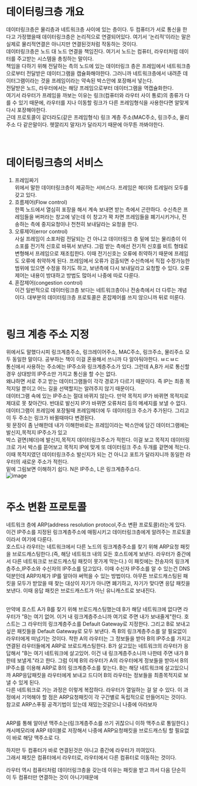 # 데이터링크층 개요

데이터링크층은 물리층과 네트워크층 사이에 있는 층이다. 
두 컴퓨터가 서로 통신을 한다고 가정했을때 데이터링크층은 논리적으로 연결되어있다. 여기서 '논리적'이라는 말은 실제로 물리적연결은 아니지만 연결된것처럼
작동하는 것이다.<br>
데이터링크층은 노드 대 노드 연결을 책임진다. 여기서 노드는 컴퓨터, 라우터처럼 데이터를 주고받는 시스템을 총칭하는 말이다.<br>
책임을 다하기 위해 전달하는 측의 노드에 있는 데이터링크 층은 프레임에서 네트워크층으로부터 전달받은 데이터그램을 캡슐화해야한다. 그러니까 네트워크층에서 내려준 데이터그램이라는 것을 프레임이라는 약속된 박스안에 포장해서 넣는다.<br>
전달받은 노드, 라우터에서는 해당 프레임으로부터 데이터그램을 역캡슐화한다.<br>
여기서 라우터가 프레임을 까보는 이유는 링크(컴퓨터와 라우터 사이 통로)의 종류가 다를 수 있기 때문에, 라우터를 지나 이동할 링크가 다른 프레임형식을 사용한다면 알맞게 다시 포장해야한다.<br>
근데 프로토콜이 같더라도(같은 프레임형식) 링크 계층 주소(MAC주소, 링크주소, 물리주소 다 같은말이다. 헷깔리지 말자)가 달라지기 때문에 아무튼 까봐야한다.<br><br><br>

# 데이터링크층의 서비스

1. 프레임짜기<br>
   위에서 말한 데이터링크층이 제공하는 서비스다. 프레임은 헤더와 트레일러 모두를 갖고 있다.<br>
2. 흐름제어(Flow control)<br>
   한쪽 노드에서 열심히 포장을 해서 계속 보내면 받는 측에서 곤란하다. 수신측은 프레임들을 버퍼라는 창고에 넣는데 이 창고가 꽉 차면 프레임들을 폐기시키거나, 전송하는 측에 중지요청이나 천천히 보내달라는 요청을 한다.<br>
3. 오류제어(error control)<br>
   사실 프레임이 소포처럼 전달되는 건 아니고 데이터링크 층 밑에 있는 물리층이 이 소포를 전기적 신호로 바꿔서 보낸다. 그럼 받는 측에선 전기적 신호를 비트 형태로 변형해서 프레임으로 재조립한다. 이때 전기신호는 오류에 취약하기 때문에 프레임도 오류에 취약하게 된다. 프레임에서 오류가 검출되면 수신측에서 직접 수정가능한범위에 있으면 수정을 하기도 하고, 보낸측에 다시 보내달라고 요청할 수 있다. 오류제어는 내용이 방대하고 방법도 많아서 나중에 따로 다룬다.<br>
4. 혼잡제어(congestion control)<br>
   이건 일반적으로 데이터링크층 보다는 네트워크층이나 전송측에서 더 다루는 개념이다. 대부분의 데이터링크층 프로토콜은 혼잡제어를 쓰지 않으니까 뒤로 미룬다.<br>
<br>


# 링크 계층 주소 지정

위에서도 말했다시피 링크계층주소, 링크레이어주소, MAC주소, 링크주소, 물리주소 모두 동일한 말이다. 공부하는 책이 이걸 혼용해서 쓰니까 다 알아둬야한다. ㅂㄷㅂㄷ<br>
통신에서 사용하는 주소에는 IP주소와 링크계층주소가 있다. 그런데 A,B가 서로 통신할 경우 상대방의 IP주소만 가지고 통신을 할 수는 없다.<br>
왜냐하면 서로 주고 받는 데이터그램들이 각각 경로가 다르기 때문이다. 즉 IP는 최종 목적지일 뿐이고 어느 길을 선택할지는 알려주지 않기 때문이다.<br>
데이터그램 속에 있는 IP주소는 절대 바뀌지 않는다. 만약 목적지 IP가 바뀌면 목적지로 제대로 못 찾아간다. 반대로 발신지 IP가 바뀌면 오류처리 등의 메세지를 보낼 수 없다.<br>
데이터그램이 프레임에 포장될때 프레임헤더에 두 데이터링크 주소가 추가된다. 그리고 이 두 주소는 링크가 바뀔때마다 변경된다.<br>
윗 문장이 좀 난해한데 내가 이해한바로는 프레임이라는 박스안에 담긴 데이터그램에는 발신지,목적지 IP주소가 있고 <br>
박스 겉면(헤더)에 발신지,목적지 데이터링크주소가 적힌다. 이걸 보고 목적지 데이터링크로 가서 박스를 뜯어보고 목적지 IP에 맞게 또 데이터링크 주소 두개를 겉면에 적는다. 이때 목적지였던 데이터링크주소 발신지가 되는 건 아니고 포트가 달라지니까 동일한 라우터의 새로운 주소가 적힌다.<br>
밑에 그림보면 이해하기 쉽다. N은 IP주소, L은 링크계층주소다.<br>
![image](https://user-images.githubusercontent.com/38284141/50768579-40b4ee00-12c4-11e9-9b5c-6decfe5ff4fa.png)<br>
<br>

# 주소 변환 프로토콜

네트워크 층에 ARP(address resolution protocol,주소 변환 프로토콜)라는게 있다. 이건 IP주소를 지정된 링크계층주소에 매핑시키고 데이터링크층에게 알려주는 프로토콜이라서 여기에 다룬다.<br>
호스트나 라우터는 네트워크에서 다른 노드의 링크계층주소를 찾기 위해 ARP요청 패킷을 브로드캐스팅한다.(즉, 해당 네트워크 내의 모든 호스트에게 보낸다. 라우터가 중간에서 다른 네트워크로 브로드캐스팅 패킷이 못가게 막는다.) 이 패킷에는 전송자의 링크계층주소,IP주소와 수신자의 IP주소를 담고있다. 이때 수신자 IP주소를 알 수 있는건 DNS덕분인데 ARP자체가 IP를 알아야 써먹을 수 있는 방법이다. 아무튼 브로드캐스팅된 패킷을 모두가 받았을 때 찾는 대상이 자기가 아니면 폐기하고, 자기가 맞다면 응답 패킷을 보낸다. 이때 응답 패킷은 브로드캐스트가 아닌 유니캐스트로 보내진다.<br><br>

만약에 호스트 A가 B를 찾기 위해 브로드캐스팅했는데 B가 해당 네트워크에 없다면 라우터가 "B는 여기 없어. 이거 내 링크계층주소니까 여기로 주면 내가 보내줄게"한다. 호스트는 그 라우터의 링크계층주소를 Default Gateway로 지정한다. 그리고 B로 보내고 싶은 패킷들을 Default Gateway로 모두 보낸다. 즉 B의 링크계층주소를 알 필요없이 라우터에게 떠넘기는 것이다. 착한 A의 라우터는 그 정보들을 받아 B의 IP주소를 가지고 연결된 라우터들에게 ARP로 브로드캐스팅한다. B가 살고있는 네트워크의 라우터가 응답해서 "B는 여기 네트워크에 살고있어. 이건 내 링크계층주소니까 나한테 주면 내가 B한테 보낼게."라고 한다. 그럼 이제 B의 라우터가 A의 라우터에게 정보들을 받아서 B의 IP주소를 이용해 ARP로 B의 링크계층주소를 찾는다. B는 해당 네트워크에 살고있으니까 ARP응답패킷을 라우터에게 보내고 드디어 B의 라우터는 정보들을 최종목적지로 보낼 수 있게 된다.<br>
다른 네트워크로 가는 과정은 이렇게 복잡하다. 라우터가 열일하는 걸 알 수 있다. 이 과정에서 기억해야 할 점은 ARP요청패킷이 각 구간별로 독립적으로 만들어지는 것이다. 참고로 ARP스푸핑 공격기법이 있는데 재밌는것같으니 나중에 아라보자<br><br>

ARP를 통해 알아낸 맥주소는(링크계층주소를 쓰기 귀찮으니 이하 맥주소로 통일한다.) 캐시메모리에 ARP 테이블로 저장해서 나중에 ARP요청패킷을 브로드캐스팅 할 필요없이 바로 해당 맥주소로 다. 


하지만 두 컴퓨터가 바로 연결된것은 아니고 중간에 라우터가 끼여있다.<br>
그래서 패킷은 컴퓨터에서 라우터로, 라우터에서 다른 컴퓨터로 이동하는 것이다.<br>

라우터 역시 컴퓨터처럼 데이터링크층을 갖는데 이유는 패킷을 받고 까서 다음 단순히 이 두 컴퓨터만 연결하는 것이 아니기때문에
